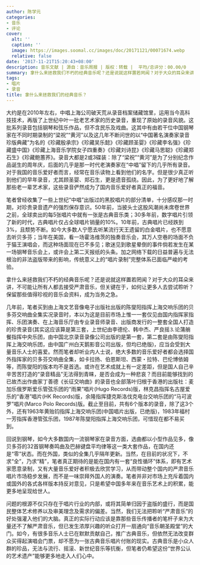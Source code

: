 ```yaml
---
author: 陈学元
categories:
- 音乐
- 评论
cover:
  alt: ''
  caption: ''
  image: https://images.soomal.cc/images/doc/20171121/00071674.webp
  relative: false
date: '2017-11-21T15:20:43+08:00'
description: 音乐文献 | 源自：音乐周报 | 版权：转载 |  平均/总评分：00.00/0
summary: 拿什么来拯救我们不朽的经典音乐呢？还是说就这样置若罔闻？对于大众的耳朵来讲，不可能让所有人都去接受严肃音乐，但关键在于，如何让更多人去尝试聆听？保留那些值得珍视的音乐会资料，成为当务之急……
tags:
- 唱片
- 录音
title: 拿什么来拯救我们的经典音乐？
---
```


大约是在2010年左右，中唱上海公司破天荒从录音档案储藏馆里，运用当今高科技技术，再版了上世纪中叶一批老艺术家的历史录音，重现了原始的录音风貌。这批系列录音包括钢琴和弦乐作品，但不含民乐及戏曲。这其中有由若干位中国钢琴家在不同时期录制的“梁祝”“黄河”以及这几年不断问世的以“中国著名演奏家录音珍版典藏”为名的《珍藏殷承宗》《珍藏吴乐懿》《珍藏顾圣婴》《珍藏李名强》《珍藏盛中国》《珍藏上海音乐学院女子四重奏》《珍藏刘诗昆》《珍藏马思聪》《珍藏郑石生》《珍藏鲍蕙荞》。录音大都是2或3碟装：除了“梁祝”“黄河”是为了分别纪念作品诞生的周年庆，后面的几乎是那一时代老演奏家在“中唱”留下的几乎所有录音。对于我国的音乐爱好者而言，经常在音乐读物上看到他们的名字。但是很少真正听到他们的早年录音，尤其顾圣婴、郑石生，更是遗音孤绕。因此，为了更好地了解那些老一辈艺术家，这些录音俨然成为了国内音乐爱好者真正的福音。

笔者曾经收集了一些上世纪“中唱”出版过的黑胶唱片的部分清单，十分感叹那一时期，对珍贵录音遗产的强烈保存意识。50年前，当披头士这股风潮尚未席卷世界之前，全球卖出的每5张唱片中就有一张是古典音乐类；30多年前，数字唱片引领了新的时代，古典唱片仅占全球唱片销量的10%。10年前，古典唱片已经跌到3%，且颓势不断。如今大多数人宁愿去听某流行天王遗留的白金唱片，也不愿意去听贝多芬；当年在美国，看一场霍洛维茨的独奏音乐会，其万人空巷的场面不负于猫王演唱会，而这种场面现在已不多见；歌迷见到歌星晕倒的事件倘若发生在某一场钢琴音乐会上，或许会上第二天报纸的头条。加之网络下载的日益普遍与无法根治的非法盗版带来的影响，传统意义上的“唱片录制”完整体系已面临严峻的考验。

拿什么来拯救我们不朽的经典音乐呢？还是说就这样置若罔闻？对于大众的耳朵来讲，不可能让所有人都去接受严肃音乐，但关键在于，如何让更多人去尝试聆听？保留那些值得珍视的音乐会资料，成为当务之急。
  
几年前，笔者买到由上海文艺音像电子出版社出版的陈燮阳指挥上海交响乐团的贝多芬交响曲全集实况录音时，本以为这是目前市场上惟一一套仅见由国内指挥家指挥、乐团演奏、在上海音乐厅由专业录音师录音、出版商发行的一整套全国人打造的珍贵录音(其实这应该算是第三套，上世纪由李德伦、韩中杰、严良摇⒊论蒲艄餐指挥中央乐团，由中国北京录音录像公司出版的是第一套，第二套是由陈燮阳指挥上海交响乐团，由中国广州白天鹅影音公司出版，但均已绝版)，应当会受到大量音乐人士的喜爱。然而笔者却听业内人士说，绝大多数的音乐爱好者都会选择国外指挥家的贝多芬交响曲全集，如卡拉扬、伯恩斯坦、西蒙・拉特、巴伦博依姆等，而陈燮阳的版本均不是首选。或许在艺术成就上有一定差距，但是国人自己辛辛苦苦打造的“录音精品”无法得到青睐，是否会成为一种悲哀？而目前能够找到的已故杰出作曲家丁善德《长征交响曲》的录音也全部落叶归根于香港的出版社：麦加乐俄罗斯爱乐管弦乐团的“雨果”唱片(Hugo Records)版，林克昌指挥名古屋爱乐的“香港”唱片(HK Records)版，余隆指挥捷克斯洛伐克电台交响乐团的“马可波罗”唱片(Marco Polo Records)版。截止至目前，共有6个版本的录音，除了这3个外，还有1963年黄贻钧指挥上海交响乐团(中国唱片出版，已绝版)，1983年福村一芳指挥香港管弦乐团，1987年陈燮阳指挥上海交响乐团，可惜现在都不易买到。
  
回说到钢琴，如今大多数国内一流钢琴家在录音方面，选曲都以小型作品见多，像贝多芬的32首钢琴奏鸣曲及巴赫键盘平均律等这一类大套作品，在国内还是“零”状态。而在外国，类似的全集几乎隔年更新。当然，在目前的状况下，不求“全”，乃求“精”，笔者真正期待的是能在国内有一套“良性循环”体系，即有艺术家愿意录制，又有大量音乐爱好者积极去欣赏学习，从而带动整个国内的严肃音乐唱片市场稳步发展，而不是一味崇拜外国人的演奏。笔者并非对市场上充斥着国内或国外的各式各样版本持反对意见，只是希望中国多年来在音乐艺术上的积累，能更多地呈现给世人。

问题的根源不仅只存在于唱片行业的内部，或将其简单归因于盗版的盛行，而是国民整体艺术修养以及审美理念及需求的偏差。当然，我们无法把聆听“严肃音乐”的好处强灌入他们的大脑。真正的实际行动应该是靠那些音乐传播者的笔杆子来为大量还不了解严肃音乐，但已发生浓厚兴趣的听众打开一扇通向“音乐朝圣殿堂”的大门。如今，有很多音乐人士已在默默贡献自己，推广古典音乐，但依然无法改变群众买得起演唱会门票，却不愿为一张古典音乐唱片付账的现实。古典音乐是小众人群的珍品，无法与流行、摇滚、新世纪音乐等抗衡，但笔者仍希望这份“世界公认的艺术遗产”能够更多地走入人们心中。